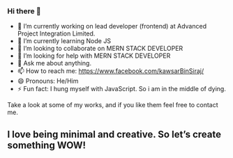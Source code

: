 ### Hi there 👋

- 🔭 I’m currently working on lead developer (frontend) at Advanced Project Integration Limited.
- 🌱 I’m currently learning Node JS
- 👯 I’m looking to collaborate on MERN STACK DEVELOPER
- 🤔 I’m looking for help with MERN STACK DEVELOPER
- 💬 Ask me about anything.
- 📫 How to reach me: https://www.facebook.com/kawsarBinSiraj/
- 😄 Pronouns: He/Him
- ⚡ Fun fact: I hung myself with JavaScript. So i am in the middle of dying. 


Take a look at some of my works, and if you like them feel free to contact me.
## I love being minimal and creative. So let’s create something WOW!

